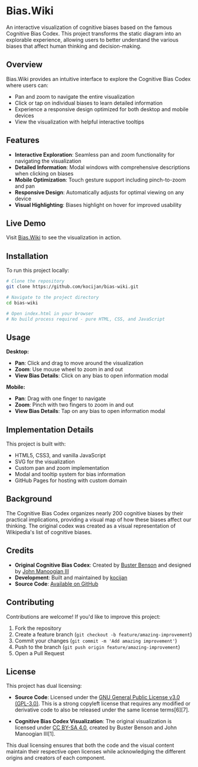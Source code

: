 # Bias.Wiki

An interactive visualization of cognitive biases based on the famous Cognitive Bias Codex. This project transforms the static diagram into an explorable experience, allowing users to better understand the various biases that affect human thinking and decision-making.

## Overview

Bias.Wiki provides an intuitive interface to explore the Cognitive Bias Codex where users can:

- Pan and zoom to navigate the entire visualization
- Click or tap on individual biases to learn detailed information
- Experience a responsive design optimized for both desktop and mobile devices
- View the visualization with helpful interactive tooltips

## Features

- **Interactive Exploration**: Seamless pan and zoom functionality for navigating the visualization
- **Detailed Information**: Modal windows with comprehensive descriptions when clicking on biases
- **Mobile Optimization**: Touch gesture support including pinch-to-zoom and pan
- **Responsive Design**: Automatically adjusts for optimal viewing on any device
- **Visual Highlighting**: Biases highlight on hover for improved usability

## Live Demo

Visit [Bias.Wiki](https://bias.wiki) to see the visualization in action.

## Installation

To run this project locally:

```bash
# Clone the repository
git clone https://github.com/kocijan/bias-wiki.git

# Navigate to the project directory
cd bias-wiki

# Open index.html in your browser
# No build process required - pure HTML, CSS, and JavaScript
```

## Usage

**Desktop:**

- **Pan**: Click and drag to move around the visualization
- **Zoom**: Use mouse wheel to zoom in and out
- **View Bias Details**: Click on any bias to open information modal

**Mobile:**

- **Pan**: Drag with one finger to navigate
- **Zoom**: Pinch with two fingers to zoom in and out
- **View Bias Details**: Tap on any bias to open information modal

## Implementation Details

This project is built with:

- HTML5, CSS3, and vanilla JavaScript
- SVG for the visualization
- Custom pan and zoom implementation
- Modal and tooltip system for bias information
- GitHub Pages for hosting with custom domain

## Background

The Cognitive Bias Codex organizes nearly 200 cognitive biases by their practical implications, providing a visual map of how these biases affect our thinking. The original codex was created as a visual representation of Wikipedia's list of cognitive biases.

## Credits

- **Original Cognitive Bias Codex**: Created by [Buster Benson](https://betterhumans.pub/cognitive-bias-cheat-sheet-55a472476b18) and designed by [John Manoogian III](https://www.visualcapitalist.com/wp-content/uploads/2017/09/cognitive-bias-infographic.html)
- **Development**: Built and maintained by [kocijan](https://github.com/kocijan)
- **Source Code**: [Available on GitHub](https://github.com/kocijan/bias-wiki)

## Contributing

Contributions are welcome! If you'd like to improve this project:

1. Fork the repository
2. Create a feature branch (`git checkout -b feature/amazing-improvement`)
3. Commit your changes (`git commit -m 'Add amazing improvement'`)
4. Push to the branch (`git push origin feature/amazing-improvement`)
5. Open a Pull Request

## License

This project has dual licensing:

- **Source Code**: Licensed under the [GNU General Public License v3.0 (GPL-3.0)](https://spdx.org/licenses/GPL-3.0-or-later.html). This is a strong copyleft license that requires any modified or derivative code to also be released under the same license terms[6][7].

- **Cognitive Bias Codex Visualization**: The original visualization is licensed under [CC BY-SA 4.0](https://creativecommons.org/licenses/by-sa/4.0/), created by Buster Benson and John Manoogian III[1].

This dual licensing ensures that both the code and the visual content maintain their respective open licenses while acknowledging the different origins and creators of each component.
